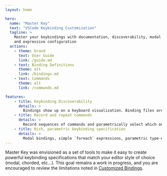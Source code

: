 ```yaml
---
layout: home

hero:
  name: "Master Key"
  text: "VSCode Keybinding Customization"
  tagline: >
    Master your keybindings with documentation, discoverability, modal bindings, macros
    and expressive configuration
  actions:
    - theme: brand
      text: User Guide
      link: /guide.md
    - text: Binding Definitions
      theme: alt
      link: /bindings.md
    - text: Commands
      theme: alt
      link: /commands.md

features:
    - title: Keybinding Discoverability
      details: >
        Bindings show up on a keyboard visualization. Binding files are literate TOML that is converted into markdown documentation. Multi-key sequences reveal a popup list of suggested keybinding completions (ala Kakaune / Helix / LazyVim).
    - title: Record and repeat commands
      details: >
        Record sequences of commands and parametrically select which ones to replay.
    - title: Rich, parametric keybinding specification
      details: >
        Modal bindings, simple `foreach` expressions, parametric type-event interception, expression evaluation in command arguments, simple state management.
---
```


<!-- TODO: image? -->

Master Key was envisioned as a set of tools to make it easy to create powerful keybinding specifications that match your editor style of choice (modal, chorded, etc...). This goal remains a work in progress, and you are encouraged to review the limitations noted in [Customized Bindings](guide#customizing-bindings).
